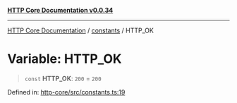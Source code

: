 [**HTTP Core Documentation v0.0.34**](../../README.md)

***

[HTTP Core Documentation](../../modules.md) / [constants](../README.md) / HTTP\_OK

# Variable: HTTP\_OK

> `const` **HTTP\_OK**: `200` = `200`

Defined in: [http-core/src/constants.ts:19](https://github.com/stonemjs/http-core/blob/6ce19e93bd5f8b28975217f6c01558c07c7c03c7/src/constants.ts#L19)
